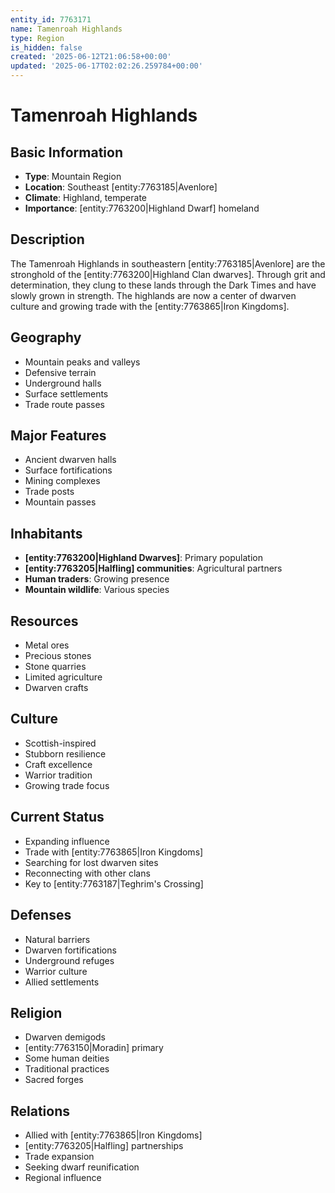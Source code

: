 ```yaml
---
entity_id: 7763171
name: Tamenroah Highlands
type: Region
is_hidden: false
created: '2025-06-12T21:06:58+00:00'
updated: '2025-06-17T02:02:26.259784+00:00'
---
```


# Tamenroah Highlands

## Basic Information

- **Type**: Mountain Region
- **Location**: Southeast [entity:7763185|Avenlore]
- **Climate**: Highland, temperate
- **Importance**: [entity:7763200|Highland Dwarf] homeland

## Description

The Tamenroah Highlands in southeastern [entity:7763185|Avenlore] are the stronghold of the [entity:7763200|Highland Clan dwarves]. Through grit and determination, they clung to these lands through the Dark Times and have slowly grown in strength. The highlands are now a center of dwarven culture and growing trade with the [entity:7763865|Iron Kingdoms].

## Geography

- Mountain peaks and valleys
- Defensive terrain
- Underground halls
- Surface settlements
- Trade route passes

## Major Features

- Ancient dwarven halls
- Surface fortifications
- Mining complexes
- Trade posts
- Mountain passes

## Inhabitants

- **[entity:7763200|Highland Dwarves]**: Primary population
- **[entity:7763205|Halfling] communities**: Agricultural partners
- **Human traders**: Growing presence
- **Mountain wildlife**: Various species

## Resources

- Metal ores
- Precious stones
- Stone quarries
- Limited agriculture
- Dwarven crafts

## Culture

- Scottish-inspired
- Stubborn resilience
- Craft excellence
- Warrior tradition
- Growing trade focus

## Current Status

- Expanding influence
- Trade with [entity:7763865|Iron Kingdoms]
- Searching for lost dwarven sites
- Reconnecting with other clans
- Key to [entity:7763187|Teghrim's Crossing]

## Defenses

- Natural barriers
- Dwarven fortifications
- Underground refuges
- Warrior culture
- Allied settlements

## Religion

- Dwarven demigods
- [entity:7763150|Moradin] primary
- Some human deities
- Traditional practices
- Sacred forges

## Relations

- Allied with [entity:7763865|Iron Kingdoms]
- [entity:7763205|Halfling] partnerships
- Trade expansion
- Seeking dwarf reunification
- Regional influence